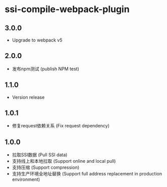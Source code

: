 # ssi-compile-webpack-plugin

## 3.0.0
* Upgrade to webpack v5

## 2.0.0
* 发布npm测试 (publish NPM test)

## 1.1.0
* Version release

## 1.0.1
* 修复request依赖关系 (Fix request dependency)

## 1.0.0
* 拉取SSI数据 (Pull SSI data)
* 支持线上和本地拉取 (Support online and local pull)
* 支持压缩 (Support compression)
* 支持生产环境全地址替换 (Support full address replacement in production environment)
